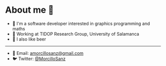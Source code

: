 # About me :rocket:
* :panda_face: I'm a software developer interested in graphics programming and maths
* :hammer: Working at TIDOP Research Group, University of Salamanca
* :beer: I also like beer
----
* :email: Email: amorcillosanz@gmail.com
* :bird: Twitter: [@MorcilloSanz](https://twitter.com/morcillosanz)
